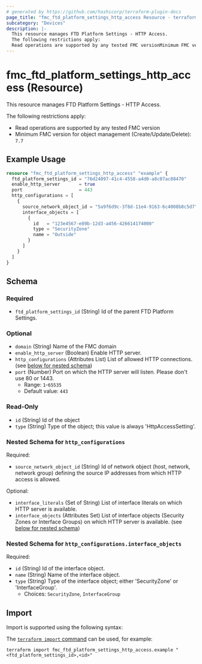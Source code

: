 ```yaml
---
# generated by https://github.com/hashicorp/terraform-plugin-docs
page_title: "fmc_ftd_platform_settings_http_access Resource - terraform-provider-fmc"
subcategory: "Devices"
description: |-
  This resource manages FTD Platform Settings - HTTP Access.
  The following restrictions apply:
  Read operations are supported by any tested FMC versionMinimum FMC version for object management (Create/Update/Delete): 7.7
---
```


# fmc_ftd_platform_settings_http_access (Resource)

This resource manages FTD Platform Settings - HTTP Access.

The following restrictions apply:
  - Read operations are supported by any tested FMC version
  - Minimum FMC version for object management (Create/Update/Delete): `7.7`

## Example Usage

```terraform
resource "fmc_ftd_platform_settings_http_access" "example" {
  ftd_platform_settings_id = "76d24097-41c4-4558-a4d0-a8c07ac08470"
  enable_http_server       = true
  port                     = 443
  http_configurations = [
    {
      source_network_object_id = "5a9f6d9c-3f8d-11e4-9163-6c4008b8c5d7"
      interface_objects = [
        {
          id   = "123e4567-e89b-12d3-a456-426614174000"
          type = "SecurityZone"
          name = "Outside"
        }
      ]
    }
  ]
}
```

<!-- schema generated by tfplugindocs -->
## Schema

### Required

- `ftd_platform_settings_id` (String) Id of the parent FTD Platform Settings.

### Optional

- `domain` (String) Name of the FMC domain
- `enable_http_server` (Boolean) Enable HTTP server.
- `http_configurations` (Attributes List) List of allowed HTTP connections. (see [below for nested schema](#nestedatt--http_configurations))
- `port` (Number) Port on which the HTTP server will listen. Please don't use 80 or 1443.
  - Range: `1`-`65535`
  - Default value: `443`

### Read-Only

- `id` (String) Id of the object
- `type` (String) Type of the object; this value is always 'HttpAccessSetting'.

<a id="nestedatt--http_configurations"></a>
### Nested Schema for `http_configurations`

Required:

- `source_network_object_id` (String) Id of network object (host, network, network group) defining the source IP addresses from which HTTP access is allowed.

Optional:

- `interface_literals` (Set of String) List of interface literals on which HTTP server is available.
- `interface_objects` (Attributes Set) List of interface objects (Security Zones or Interface Groups) on which HTTP server is available. (see [below for nested schema](#nestedatt--http_configurations--interface_objects))

<a id="nestedatt--http_configurations--interface_objects"></a>
### Nested Schema for `http_configurations.interface_objects`

Required:

- `id` (String) Id of the interface object.
- `name` (String) Name of the interface object.
- `type` (String) Type of the interface object; either 'SecurityZone' or 'InterfaceGroup'.
  - Choices: `SecurityZone`, `InterfaceGroup`

## Import

Import is supported using the following syntax:

The [`terraform import` command](https://developer.hashicorp.com/terraform/cli/commands/import) can be used, for example:

```shell
terraform import fmc_ftd_platform_settings_http_access.example "<ftd_platform_settings_id>,<id>"
```
